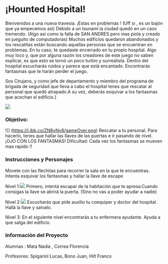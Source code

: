 # ¡Hounted Hospital!

 Bienvenidos a una nueva travesia. ¡Estas en problemas ! (Uff si , es un bajón que ya empecemos asi)
 Debido a un tsunami la ciudad quedó en un caos tremendo. (Algo asi como la falla de SAN ANDRES pero mas piola y creado en jueguito de computadoras)
 Muchos edificios quedaron abandonados y los rescatitas están buscando aquellas personas que se encuentran en problemas. 
 En tu caso, te quedaste encerrado en tu propio hospital. 
 Algo muy loco y, que por alguna razón los creadores de este juego no saben explicar, es que esto se tornó un poco turbio y surrealista. 
 Dentro del hospital escucharás ruidos y parece que está encantado. Encontrarás fantasmas que te harán perder el juego.
 
 Sos Cirujano, y como jefe de departamento y miembro del programa de brigada de seguridad que lleva a cabo el hospital 
 tenes que rescatar al personal que quedó atrapado.A su vez, deberás esquivar a los fantasmas que acechan el edificio.}
 
 ![](https://i.ibb.co/Gx7kgLw/level1.png)
 
### Objetivo: 

![] (https://i.ibb.co/ZN8yNv8/gameOver.png)
Rescatar a tu personal. Para hacerlo, tenes que hallar las llaves de las puertas e ir pasando de nivel. ¡OJO CON LOS FANTASMAS!
Dificultad: Cada vez los fantasmas se mueven mas rapido !!

### Instrucciones y Personajes

Movete con las flechitas para recorrer la sala en la que te encuentras. Intenta esquivar los fantasmas y hallar la llave de escape

Nivel 1:![](https://i.ibb.co/BLb8JVk/cirujano-Baja1.png)
Primero, intentá escapar de la habitación que te apresa.Cuando consigas la llave se abrirá la puerta. (Sino no vas a poder ayudar a nadie)

Nivel 2:![](https://i.ibb.co/5vrpnj8/doctor.png) 
Escucharás que pide auxilio tu coequiper y doctor del hospital. Hallá la llave y salvalo. 

Nivel 3:![]() 
En el siguiente nivel encontrarás a tu enfermera ayudante. Ayuda a que salga del edificio.

### Información del Proyecto

Alumnas : Mata Nadia , Correa Florencia

Profesores: Spigariol Lucas, Bono Juan, Hilt Franco





 

